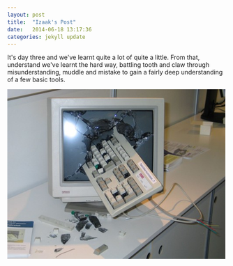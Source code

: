 ```yaml
---
layout: post
title:  "Izaak's Post"
date:   2014-06-18 13:17:36
categories: jekyll update
---
```



It's day three and we've learnt quite a lot of quite a little. From that, understand we've learnt the hard way, battling tooth and claw through misunderstanding, muddle and mistake to gain a fairly deep understanding of a few basic tools.

![My helpful screenshot](/assets/broken-computer.jpg)